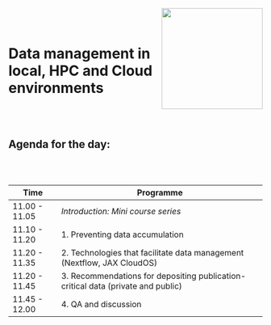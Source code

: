 
<p align="center">
  <img src="https://lifebit.ai/assets/img/cloudos-logo-positive.svg"  width="200" align="right" >
</p>
<br/><br/>


# Data management in local, HPC and Cloud environments

<br/><br/>


## Agenda for the day:

<br/><br/>


| Time        | Programme       |
| ----------- | --------------------------------------------------------------------------- |
| 11.00 - 11.05 | _Introduction: Mini course series_ |
| 11.10 - 11.20 | 1. Preventing data accumulation |
| 11.20 - 11.35 | 2. Technologies that facilitate data management (Nextflow, JAX CloudOS) |
| 11.20 - 11.45 | 3. Recommendations for depositing publication-critical data (private and public) |
| 11.45 - 12.00 | 4. QA and discussion  |

<br/><br/>

